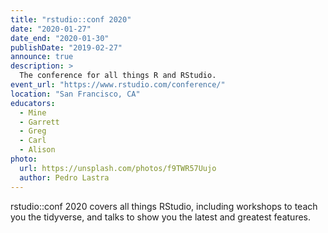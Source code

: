 ```yaml
---
title: "rstudio::conf 2020"
date: "2020-01-27"
date_end: "2020-01-30"
publishDate: "2019-02-27"
announce: true
description: >
  The conference for all things R and RStudio.
event_url: "https://www.rstudio.com/conference/"
location: "San Francisco, CA"
educators:
  - Mine
  - Garrett
  - Greg
  - Carl
  - Alison
photo:
  url: https://unsplash.com/photos/f9TWR57Uujo
  author: Pedro Lastra
---
```


rstudio::conf 2020 covers all things RStudio, including workshops to teach you the tidyverse, and talks to show you the latest and greatest features.
